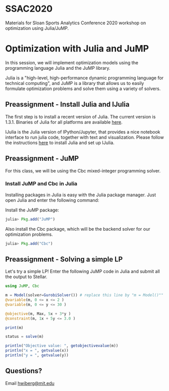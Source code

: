 # SSAC2020
Materials for Sloan Sports Analytics Conference 2020 workshop on optimization using Julia/JuMP.

# Optimization with Julia and JuMP

In this session, we will implement optimization models using the programming language Julia and the JuMP library.

Julia is a "high-level, high-performance dynamic programming language for technical computing", and JuMP is a library that allows us to easily formulate optimization problems and solve them using a variety of solvers.

## Preassignment - Install Julia and IJulia

The first step is to install a recent version of Julia. The current version is 1.3.1\. Binaries of Julia for all platforms are available [here](https://julialang.org/downloads/).

IJulia is the Julia version of IPython/Jupyter, that provides a nice notebook interface to run julia code, together with text and visualization. Please follow the instructions [here](https://github.com/stevengj/julia-mit#installing-julia-and-ijulia) to install Julia and set up IJulia.

## Preassignment - JuMP

For this class, we will be using the Cbc mixed-integer programming solver.

### Install JuMP and Cbc in Julia

Installing packages in Julia is easy with the Julia package manager. Just open Julia and enter the following command:

Install the JuMP package:

```jl
julia> Pkg.add("JuMP")
```

Also install the Cbc package, which will be the backend solver for our optimization problems.
```jl
julia> Pkg.add("Cbc")
```


## Preassignment - Solving a simple LP

Let's try a simple LP! Enter the following JuMP code in Julia and submit all the output to Stellar.

```jl
using JuMP, Cbc

m = Model(solver=GurobiSolver()) # replace this line by "m = Model()"" if Gurobi does not work
@variable(m, 0 <= x <= 2 )
@variable(m, 0 <= y <= 30 )

@objective(m, Max, 5x + 3*y )
@constraint(m, 1x + 5y <= 3.0 )

print(m)

status = solve(m)

println("Objective value: ", getobjectivevalue(m))
println("x = ", getvalue(x))
println("y = ", getvalue(y))
```

## Questions?

Email hwiberg@mit.edu
